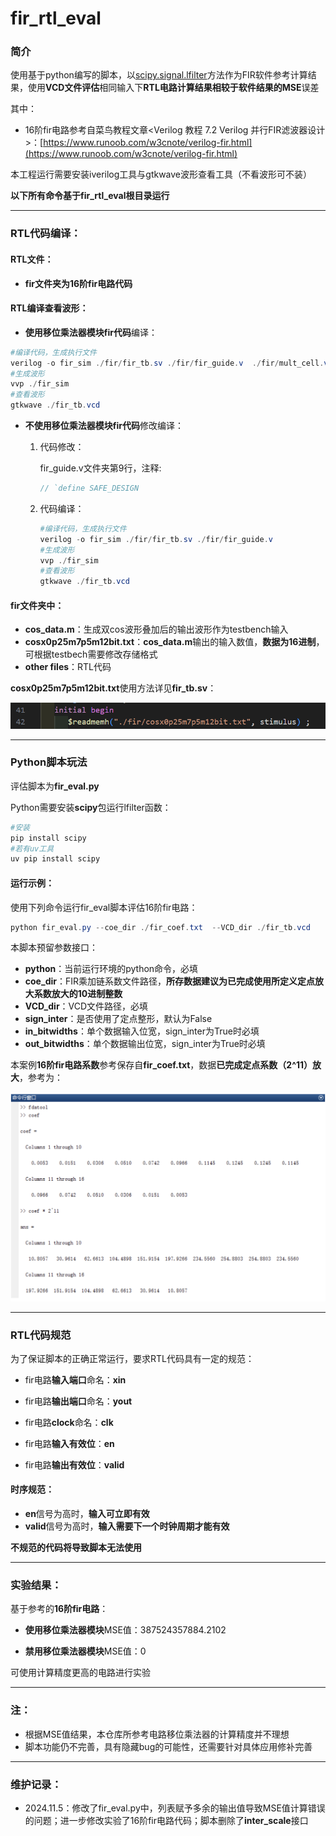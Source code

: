 # fir_rtl_eval

### 简介

使用基于python编写的脚本，以[scipy.signal.lfilter](https://www.osgeo.cn/scipy/reference/generated/scipy.signal.lfilter.html)方法作为FIR软件参考计算结果，使用**VCD文件评估**相同输入下**RTL电路计算结果相较于软件结果的MSE**误差

其中：

- 16阶fir电路参考自菜鸟教程文章<Verilog 教程 7.2 Verilog 并行FIR滤波器设计>：[https://www.runoob.com/w3cnote/verilog-fir.html](https://www.runoob.com/w3cnote/verilog-fir.html)

本工程运行需要安装iverilog工具与gtkwave波形查看工具（不看波形可不装）

**以下所有命令基于fir_rtl_eval根目录运行**

---

### RTL代码编译：

#### RTL文件：

- **fir文件夹为16阶fir电路代码**

#### RTL编译查看波形：

- **使用移位乘法器模块fir代码**编译：

```powershell
#编译代码，生成执行文件
verilog -o fir_sim ./fir/fir_tb.sv ./fir/fir_guide.v  ./fir/mult_cell.v ./fir/mult_man.v
#生成波形
vvp ./fir_sim
#查看波形
gtkwave ./fir_tb.vcd
```

- **不使用移位乘法器模块fir代码**修改编译：

  1. 代码修改：

     fir_guide.v文件夹第9行，注释:

     ```verilog
     // `define SAFE_DESIGN
     ```

  2. 代码编译：

     ```powershell
     #编译代码，生成执行文件
     verilog -o fir_sim ./fir/fir_tb.sv ./fir/fir_guide.v
     #生成波形
     vvp ./fir_sim
     #查看波形
     gtkwave ./fir_tb.vcd
     ```

#### fir文件夹中：

- **cos_data.m**：生成双cos波形叠加后的输出波形作为testbench输入
- **cosx0p25m7p5m12bit.txt**：**cos_data.m**输出的输入数值，**数据为16进制**，可根据testbech需要修改存储格式
- **other files**：RTL代码

**cosx0p25m7p5m12bit.txt**使用方法详见**fir_tb.sv**：

![image-20241102204023944](./image/image-20241102204023944.png)

---

### Python脚本玩法

评估脚本为**fir_eval.py**

Python需要安装**scipy**包运行lfilter函数：

```powershell
#安装
pip install scipy
#若有uv工具
uv pip install scipy
```

#### 运行示例：

使用下列命令运行fir_eval脚本评估16阶fir电路：

```powershell
python fir_eval.py --coe_dir ./fir_coef.txt  --VCD_dir ./fir_tb.vcd
```

本脚本预留参数接口：

- **python**：当前运行环境的python命令，必填
- **coe_dir**：FIR乘加链系数文件路径，**所存数据建议为已完成使用所定义定点放大系数放大的10进制整数**
- **VCD_dir**：VCD文件路径，必填
- **sign_inter**：是否使用了定点整形，默认为False
- **in_bitwidths**：单个数据输入位宽，sign_inter为True时必填
- **out_bitwidths**：单个数据输出位宽，sign_inter为True时必填

本案例**16阶fir电路系数**参考保存自**fir_coef.txt**，数据**已完成定点系数（2^11）放大**，参考为：

![image-20241102212842181](./image/image-20241102212842181.png)

---

### RTL代码规范

为了保证脚本的正确正常运行，要求RTL代码具有一定的规范：

- fir电路**输入端口**命名：**xin**
- fir电路**输出端口**命名：**yout**
- fir电路**clock**命名：**clk**
- fir电路**输入有效位**：**en**

- fir电路**输出有效位**：**valid**

#### 时序规范：

- **en**信号为高时，**输入可立即有效**
- **valid**信号为高时，**输入需要下一个时钟周期才能有效**

**不规范的代码将导致脚本无法使用**

---

### 实验结果：

基于参考的**16阶fir电路**：

- **使用移位乘法器模块**MSE值：387524357884.2102

- **禁用移位乘法器模块**MSE值：0

可使用计算精度更高的电路进行实验

---

### 注：

- 根据MSE值结果，本仓库所参考电路移位乘法器的计算精度并不理想
- 脚本功能仍不完善，具有隐藏bug的可能性，还需要针对具体应用修补完善

---

### 维护记录：

- 2024.11.5：修改了fir_eval.py中，列表赋予多余的输出值导致MSE值计算错误的问题；进一步修改实验了16阶fir电路代码；脚本删除了**inter_scale**接口
